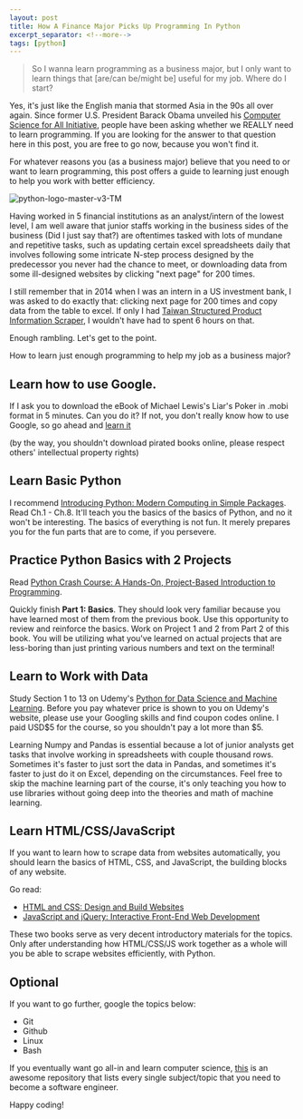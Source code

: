 ```yaml
---
layout: post
title: How A Finance Major Picks Up Programming In Python
excerpt_separator: <!--more-->
tags: [python]
---
```




> So I wanna learn programming as a business major, but I only want to learn things that [are/can be/might be] useful for my job. Where do I start?



Yes, it's just like the English mania that stormed Asia in the 90s all over again. Since former U.S. President Barack Obama unveiled his [Computer Science for All Initiative](https://obamawhitehouse.archives.gov/blog/2016/01/30/computer-science-all), people have been asking whether we REALLY need to learn programming. If you are looking for the answer to that question here in this post, you are free to go now, because you won't find it.

For whatever reasons you (as a business major) believe that you need to or want to learn programming, this post offers a guide to learning just enough to help you work with better efficiency.

<!--more-->

![python-logo-master-v3-TM](https://user-images.githubusercontent.com/44837996/55782192-56fa6200-5ade-11e9-806e-b48fa0de937b.png)


Having worked in 5 financial institutions as an analyst/intern of the lowest level, I am well aware that junior staffs working in the business sides of the business (Did I just say that?) are oftentimes tasked with lots of mundane and repetitive tasks, such as updating certain excel spreadsheets daily that involves following some intricate N-step process designed by the predecessor you never had the chance to meet, or downloading data from some ill-designed websites by clicking "next page" for 200 times.

I still remember that in 2014 when I was an intern in a US investment bank, I was asked to do exactly that: clicking next page for 200 times and copy data from the table to excel. If only I had [Taiwan Structured Product Information Scraper](https://github.com/jn8029/tdcc), I wouldn't have had to spent 6 hours on that.

Enough rambling. Let's get to the point.

How to learn just enough programming to help my job as a business major?


## Learn how to use Google.


If I ask you to download the eBook of Michael Lewis's Liar's Poker in .mobi format in 5 minutes. Can you do it? If not, you don't really know how to use Google, so go ahead and [learn it](https://support.google.com/websearch/answer/134479?hl=en)

(by the way, you shouldn't download pirated books online, please respect others' intellectual property rights)


## Learn Basic Python


I recommend [Introducing Python: Modern Computing in Simple Packages](https://www.amazon.com/Introducing-Python-Modern-Computing-Packages/dp/1449359361). Read Ch.1 - Ch.8. It'll teach you the basics of the basics of Python, and no it won't be interesting. The basics of everything is not fun. It merely prepares you for the fun parts that are to come, if you persevere.


## Practice Python Basics with 2 Projects


Read [Python Crash Course: A Hands-On, Project-Based Introduction to Programming](https://www.amazon.com/Python-Crash-Course-Hands-Project-Based/dp/1593276036/ref=sr_1_1?keywords=python+crash+course&qid=1554798353&s=books&sr=1-1).

Quickly finish <strong>Part 1: Basics</strong>. They should look very familiar because you have learned most of them from the previous book. Use this opportunity to review and reinforce the basics.
Work on Project 1 and 2 from Part 2 of this book. You will be utilizing what you've learned on actual projects that are less-boring than just printing various numbers and text on the terminal!


## Learn to Work with Data


Study Section 1 to 13 on Udemy's [Python for Data Science and Machine Learning](https://www.udemy.com/python-for-data-science-and-machine-learning-bootcamp/learn/v4/content). Before you pay whatever price is shown to you on Udemy's website, please use your Googling skills and find coupon codes online. I paid USD$5 for the course, so you shouldn't pay a lot more than $5.

Learning Numpy and Pandas is essential because a lot of junior analysts get tasks that involve working in spreadsheets with couple thousand rows. Sometimes it's faster to just sort the data in Pandas, and sometimes it's faster to just do it on Excel, depending on the circumstances. Feel free to skip the machine learning part of the course, it's only teaching you how to use libraries without going deep into the theories and math of machine learning.


## Learn HTML/CSS/JavaScript


If you want to learn how to scrape data from websites automatically, you should learn the basics of HTML, CSS, and JavaScript, the building blocks of any website.

Go read:
* [HTML and CSS: Design and Build Websites](https://www.amazon.com/HTML-CSS-Design-Build-Websites/dp/1118008189)
* [JavaScript and jQuery: Interactive Front-End Web Development](https://www.amazon.com/JavaScript-jQuery-Interactive-Front-End-Development/dp/1118871650/ref=dp_rm_img_2)

These two books serve as very decent introductory materials for the topics. Only after understanding how HTML/CSS/JS work together as a whole will you be able to scrape websites efficiently, with Python.


## Optional


If you want to go further, google the topics below:

* Git
* Github
* Linux
* Bash

If you eventually want go all-in and learn computer science, [this](https://github.com/jwasham/coding-interview-university) is an awesome repository that lists every single subject/topic that you need to become a software engineer.

Happy coding!
